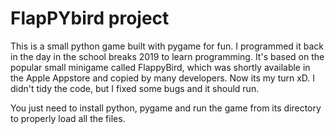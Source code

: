 # FlapPYbird project

This is a small python game built with pygame for fun. I programmed it back in the day in the school breaks 2019 to learn programming. It's based on the popular small minigame called FlappyBird, which was shortly available in the Apple Appstore and copied by many developers. Now its my turn xD. I didn't tidy the code, but I fixed some bugs and it should run.

You just need to install python, pygame and run the game from its directory to properly load all the files.